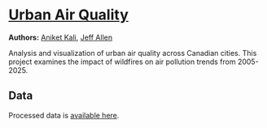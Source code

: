 # [Urban Air Quality](https://schoolofcities.github.io/urban-air-quality/wildfires)

**Authors:** [Aniket Kali](https://www.linkedin.com/in/aniket-k-8a8b9921b/), [Jeff Allen](https://jamaps.github.io/)

Analysis and visualization of urban air quality across Canadian cities. This project examines the impact of wildfires on air pollution trends from 2005-2025.

## Data

Processed data is [available here](https://github.com/schoolofcities/urban-air-quality/tree/main/data/processed).

